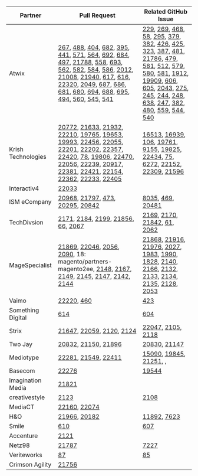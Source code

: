 | Partner | Pull Request | Related GitHub Issue |
| ------- | ------- | ------- |
| Atwix | [267](https://github.com/magento/graphql-ce/pull/267), [488](https://github.com/magento/graphql-ce/pull/488), [404](https://github.com/magento/graphql-ce/pull/404), [682](https://github.com/magento/magento-functional-tests-migration/pull/682), [395](https://github.com/magento/graphql-ce/pull/395), [441](https://github.com/magento/graphql-ce/pull/441), [571](https://github.com/magento/graphql-ce/pull/571), [564](https://github.com/magento/graphql-ce/pull/564), [692](https://github.com/magento/magento-functional-tests-migration/pull/692), [684](https://github.com/magento/magento-functional-tests-migration/pull/684), [497](https://github.com/magento/graphql-ce/pull/497), [21788](https://github.com/magento/magento2/pull/21788), [558](https://github.com/magento/graphql-ce/pull/558), [693](https://github.com/magento/magento-functional-tests-migration/pull/693), [562](https://github.com/magento/graphql-ce/pull/562), [582](https://github.com/magento/graphql-ce/pull/582), [584](https://github.com/magento/graphql-ce/pull/584), [586](https://github.com/magento/graphql-ce/pull/586), [2012](https://github.com/magento-engcom/msi/pull/2012), [21008](https://github.com/magento/magento2/pull/21008), [21940](https://github.com/magento/magento2/pull/21940), [617](https://github.com/magento/graphql-ce/pull/617), [616](https://github.com/magento/graphql-ce/pull/616), [22320](https://github.com/magento/magento2/pull/22320), [2049](https://github.com/magento-engcom/msi/pull/2049), [687](https://github.com/magento/magento-functional-tests-migration/pull/687), [686](https://github.com/magento/magento-functional-tests-migration/pull/686), [681](https://github.com/magento/magento-functional-tests-migration/pull/681), [680](https://github.com/magento/magento-functional-tests-migration/pull/680), [694](https://github.com/magento/magento-functional-tests-migration/pull/694), [688](https://github.com/magento/magento-functional-tests-migration/pull/688), [695](https://github.com/magento/magento-functional-tests-migration/pull/695), [494](https://github.com/magento/graphql-ce/pull/494), [560](https://github.com/magento/graphql-ce/pull/560), [545](https://github.com/magento/graphql-ce/pull/545), [541](https://github.com/magento/graphql-ce/pull/541) |  [229](https://github.com/magento/graphql-ce/issues/229), [269](https://github.com/magento/graphql-ce/issues/269), [468](https://github.com/magento/graphql-ce/issues/468), [58](https://github.com/magento/graphql-ce/issues/58), [295](https://github.com/magento/graphql-ce/issues/295), [379](https://github.com/magento/magento-functional-tests-migration/issues/379), [382](https://github.com/magento/graphql-ce/issues/382), [426](https://github.com/magento/graphql-ce/issues/426), [425](https://github.com/magento/graphql-ce/issues/425), [323](https://github.com/magento/magento-functional-tests-migration/issues/323), [387](https://github.com/magento/magento-functional-tests-migration/issues/387), [481](https://github.com/magento/graphql-ce/issues/481), [21786](https://github.com/magento/magento2/issues/21786), [479](https://github.com/magento/graphql-ce/issues/479), [581](https://github.com/magento/magento-functional-tests-migration/issues/581), [512](https://github.com/magento/graphql-ce/issues/512), [579](https://github.com/magento/graphql-ce/issues/579), [580](https://github.com/magento/graphql-ce/issues/580), [581](https://github.com/magento/graphql-ce/issues/581), [1912](https://github.com/magento-engcom/msi/issues/1912), [19909](https://github.com/magento/magento2/issues/19909), [606](https://github.com/magento/graphql-ce/issues/606), [605](https://github.com/magento/graphql-ce/issues/605), [2043](https://github.com/magento-engcom/msi/issues/2043), [275](https://github.com/magento/magento-functional-tests-migration/issues/275), [245](https://github.com/magento/magento-functional-tests-migration/issues/245), [244](https://github.com/magento/magento-functional-tests-migration/issues/244), [248](https://github.com/magento/magento-functional-tests-migration/issues/248), [638](https://github.com/magento/magento-functional-tests-migration/issues/638), [247](https://github.com/magento/magento-functional-tests-migration/issues/247), [382](https://github.com/magento/magento-functional-tests-migration/issues/382), [480](https://github.com/magento/graphql-ce/issues/480), [559](https://github.com/magento/graphql-ce/issues/559), [544](https://github.com/magento/graphql-ce/issues/544), [540](https://github.com/magento/graphql-ce/issues/540) |
| Krish Technologies |  [20772](https://github.com/magento/magento2/pull/20772), [21633](https://github.com/magento/magento2/pull/21633), [21932](https://github.com/magento/magento2/pull/21932), [22210](https://github.com/magento/magento2/pull/22210), [19765](https://github.com/magento/magento2/pull/19765), [19653](https://github.com/magento/magento2/pull/19653), [19993](https://github.com/magento/magento2/pull/19993), [22456](https://github.com/magento/magento2/pull/22456), [22055](https://github.com/magento/magento2/pull/22055), [22201](https://github.com/magento/magento2/pull/22201), [22202](https://github.com/magento/magento2/pull/22202), [22357](https://github.com/magento/magento2/pull/22357), [22420](https://github.com/magento/magento2/pull/22420), [78](https://github.com/magento/async-import/pull/78), [19806](https://github.com/magento/magento2/pull/19806), [22470](https://github.com/magento/magento2/pull/22470), [22056](https://github.com/magento/magento2/pull/22056), [22239](https://github.com/magento/magento2/pull/22239), [20917](https://github.com/magento/magento2/pull/22298), [22381](https://github.com/magento/magento2/pull/22381), [22421](https://github.com/magento/magento2/pull/22421), [22154](https://github.com/magento/magento2/pull/22154), [22362](https://github.com/magento/magento2/pull/22362), [22233](https://github.com/magento/magento2/pull/22233), [22405](https://github.com/magento/magento2/pull/22405) | [16513](https://github.com/magento/magento2/issues/16513), [16939](https://github.com/magento/magento2/issues/16939), [106](https://github.com/magento/community-features/issues/106), [19761](https://github.com/magento/magento2/issues/19761), [9155](https://github.com/magento/magento2/issues/9155), [19825](https://github.com/magento/magento2/issues/19825), [22434](https://github.com/magento/magento2/issues/22434), [75](https://github.com/magento/async-import/issues/75), [6272](https://github.com/magento/magento2/issues/6272), [22152](https://github.com/magento/magento2/issues/22152), [22309](https://github.com/magento/magento2/issues/22309), [21596](https://github.com/magento/magento2/issues/21596) |
| Interactiv4 | [22033](https://github.com/magento/magento2/pull/22033) |  |
| ISM eCompany |  [20968](https://github.com/magento/magento2/pull/20968), [21797](https://github.com/magento/magento2/pull/21797), [473](https://github.com/magento/graphql-ce/pull/473), [20295](https://github.com/magento/magento2/pull/20295), [20842](https://github.com/magento/magento2/pull/20842) | [8035](https://github.com/magento/magento2/issues/8035), [469](https://github.com/magento/graphql-ce/issues/469), [20481](https://github.com/magento/magento2/issues/20481) |
| TechDivsion | [2171](https://github.com/magento-engcom/msi/pull/2171), [2184](https://github.com/magento-engcom/msi/pull/2184), [2199](https://github.com/magento-engcom/msi/pull/2199), [21856](https://github.com/magento/magento2/pull/21856), [66](https://github.com/magento/async-import/pull/66), [2067](https://github.com/magento-engcom/msi/pull/2067) | [2169](https://github.com/magento-engcom/msi/issues/2169), [2170](https://github.com/magento-engcom/msi/issues/2170), [21842](https://github.com/magento/magento2/issues/21842), [61](https://github.com/magento/magento2/pull/61), [2062](https://github.com/magento-engcom/msi/issues/2062) |
| MageSpecialist | [21869](https://github.com/magento/magento2/pull/21869), [22046](https://github.com/magento/magento2/pull/22046), [2056](https://github.com/magento-engcom/msi/pull/2056), [2090](https://github.com/magento-engcom/msi/pull/2090), 18: magento/partners-magento2ee, [2148](https://github.com/magento-engcom/msi/pull/2148), [2167](https://github.com/magento-engcom/msi/pull/2167), [2149](https://github.com/magento-engcom/msi/pull/2149), [2145](https://github.com/magento-engcom/msi/pull/2145), [2147](https://github.com/magento-engcom/msi/pull/2147), [2142](https://github.com/magento-engcom/msi/pull/2142), [2144](https://github.com/magento-engcom/msi/pull/2144) | [21868](https://github.com/magento/magento2/issues/21868), [21916](https://github.com/magento/magento2/issues/21916), [21976](https://github.com/magento/magento2/issues/21976), [2027](https://github.com/magento-engcom/msi/issues/2027), [1983](https://github.com/magento-engcom/msi/issues/1983), [1990](https://github.com/magento-engcom/msi/issues/1990), [1828](https://github.com/magento-engcom/msi/issues/1828), [2140](https://github.com/magento-engcom/msi/issues/2140), [2166](https://github.com/magento-engcom/msi/issues/2166), [2132](https://github.com/magento-engcom/msi/issues/2132), [2133](https://github.com/magento-engcom/msi/issues/2133), [2134](https://github.com/magento-engcom/msi/issues/2134), [2135](https://github.com/magento-engcom/msi/issues/2135), [2128](https://github.com/magento-engcom/msi/issues/2128), [2053](https://github.com/magento-engcom/msi/issues/2053) |
| Vaimo |  [22220](https://github.com/magento/magento2/pull/22220), [460](https://github.com/magento/graphql-ce/pull/460) |  [423](https://github.com/magento/graphql-ce/issues/423) |
| Something Digital | [614](https://github.com/magento/graphql-ce/pull/614) | [604](https://github.com/magento/graphql-ce/issues/604) |
| Strix | [21647](https://github.com/magento/magento2/pull/21647), [22059](https://github.com/magento/magento2/pull/22059), [2120](https://github.com/magento-engcom/msi/pull/2120), [2124](https://github.com/magento-engcom/msi/pull/2124) | [22047](https://github.com/magento/magento2/issues/22047), [2105](https://github.com/magento-engcom/msi/issues/2105), [2118](https://github.com/magento-engcom/msi/issues/2118) |
| Two Jay | [20832](https://github.com/magento/magento2/pull/20832), [21150](https://github.com/magento/magento2/pull/21150), [21896](https://github.com/magento/magento2/pull/21896) |  [20830](https://github.com/magento/magento2/issues/20830), [21147](https://github.com/magento/magento2/issues/21147) |
| Mediotype |  [22281](https://github.com/magento/magento2/pull/22281), [21549](https://github.com/magento/magento2/pull/21549), [22411](https://github.com/magento/magento2/pull/22411) |  [15090](https://github.com/magento/magento2/issues/15090), [19845](https://github.com/magento/magento2/pull/19845), [21251](https://github.com/magento/magento2/pull/21251), [](), |
| Basecom |  [22276](https://github.com/magento/magento2/pull/22276) |  [19544](https://github.com/magento/magento2/issues/19544) |
| Imagination Media | [21821](https://github.com/magento/magento2/pull/21821) | |
| creativestyle | [2123](https://github.com/magento-engcom/msi/pull/2123) |  [2108](https://github.com/magento-engcom/msi/issues/2108) |
| MediaCT | [22160](https://github.com/magento/magento2/pull/22160), [22074](https://github.com/magento/magento2/pull/22074) |   |
| H&O | [21966](https://github.com/magento/magento2/pull/21966), [20182](https://github.com/magento/magento2/pull/20182) |  [11892](https://github.com/magento/magento2/issues/11892), [7623](https://github.com/magento/magento2/issues/7623) |
| Smile | [610](https://github.com/magento/graphql-ce/pull/610) |  [607](https://github.com/magento/graphql-ce/issues/607) |
| Accenture | [2121](https://github.com/magento-engcom/msi/pull/2121) | |
| Netz98 | [21787](https://github.com/magento/magento2/pull/21787) |  [7227](https://github.com/magento/magento2/issues/7227) |
| Veriteworks | [87](https://github.com/magento/magento2-jp/pull/87) |  [85](https://github.com/magento/magento2-jp/issues/85) |
| Crimson Agility | [21756](https://github.com/magento/magento2/pull/21756) |  |
